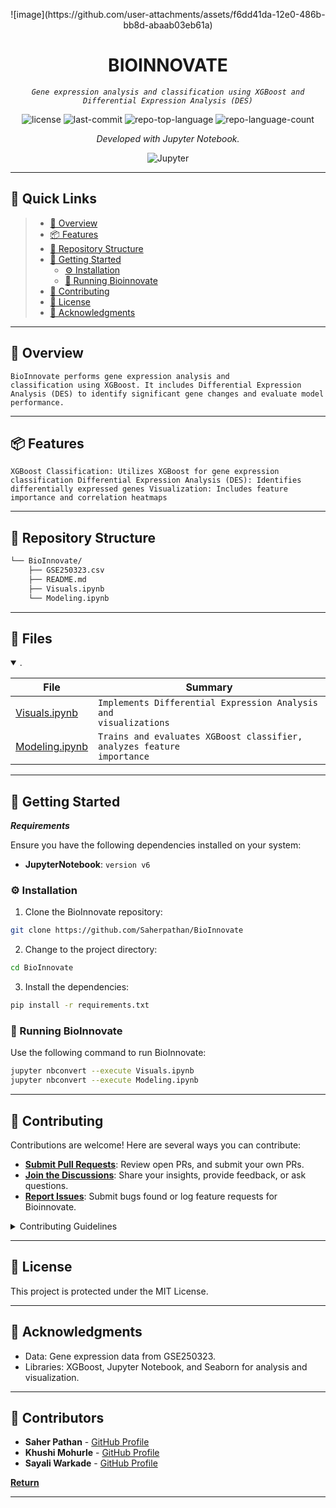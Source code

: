 <p align="center">
  ![image](https://github.com/user-attachments/assets/f6dd41da-12e0-486b-bb8d-abaab03eb61a)

</p>
<p align="center">
    <h1 align="center">BIOINNOVATE</h1>
</p>
<p align="center">
    <em><code>Gene expression analysis and classification using XGBoost and Differential Expression Analysis (DES)</code></em>
</p>
<p align="center">
	<img src="https://img.shields.io/github/license/Saherpathan/BioInnovate?style=flat&color=0080ff" alt="license">
	<img src="https://img.shields.io/github/last-commit/Saherpathan/BioInnovate?style=flat&logo=git&logoColor=white&color=0080ff" alt="last-commit">
	<img src="https://img.shields.io/github/languages/top/Saherpathan/BioInnovate?style=flat&color=0080ff" alt="repo-top-language">
	<img src="https://img.shields.io/github/languages/count/Saherpathan/BioInnovate?style=flat&color=0080ff" alt="repo-language-count">
<p>
<p align="center">
		<em>Developed with Jupyter Notebook.</em>
</p>
<p align="center">
	<img src="https://img.shields.io/badge/Jupyter-F37626.svg?style=flat&logo=Jupyter&logoColor=white" alt="Jupyter">
</p>
<hr>

## 🔗 Quick Links

> - [📍 Overview](#-overview)
> - [📦 Features](#-features)
> - [📂 Repository Structure](#-repository-structure)
> - [🚀 Getting Started](#-getting-started)
>   - [⚙️ Installation](#️-installation)
>   - [🤖 Running Bioinnovate](#-running-bioinnovate)
> - [🤝 Contributing](#-contributing)
> - [📄 License](#-license)
> - [👏 Acknowledgments](#-acknowledgments)

---

## 📍 Overview

<code>BioInnovate performs gene expression analysis and classification using XGBoost. It includes Differential Expression Analysis (DES) to identify significant gene changes and evaluate model performance.
</code>

---

## 📦 Features

<code>XGBoost Classification: Utilizes XGBoost for gene expression classification
Differential Expression Analysis (DES): Identifies differentially expressed genes
Visualization: Includes feature importance and correlation heatmaps</code>

---

## 📂 Repository Structure

```sh
└── BioInnovate/
    ├── GSE250323.csv
    ├── README.md
    ├── Visuals.ipynb
    └── Modeling.ipynb
```

---

## 🧩 Files

<details open><summary>.</summary>

| File                                                                                                    | Summary                         |
| ---                                                                                                     | ---                             |
| [Visuals.ipynb](https://github.com/Saherpathan/BioInnovate/blob/master/Visuals.ipynb)                   | <code>Implements Differential Expression Analysis and visualizations |
| [Modeling.ipynb](https://github.com/Saherpathan/BioInnovate/blob/master/iitj_bioinnovate.ipynb) | <code>Trains and evaluates XGBoost classifier, analyzes feature importance</code> |

</details>

---

## 🚀 Getting Started

***Requirements***

Ensure you have the following dependencies installed on your system:

* **JupyterNotebook**: `version v6`

### ⚙️ Installation

1. Clone the BioInnovate repository:

```sh
git clone https://github.com/Saherpathan/BioInnovate
```

2. Change to the project directory:

```sh
cd BioInnovate
```

3. Install the dependencies:

```sh
pip install -r requirements.txt
```

### 🤖 Running BioInnovate

Use the following command to run BioInnovate:

```sh
jupyter nbconvert --execute Visuals.ipynb
jupyter nbconvert --execute Modeling.ipynb
```


---

## 🤝 Contributing

Contributions are welcome! Here are several ways you can contribute:

- **[Submit Pull Requests](https://github.com/Saherpathan/BioInnovate/blob/main/CONTRIBUTING.md)**: Review open PRs, and submit your own PRs.
- **[Join the Discussions](https://github.com/Saherpathan/BioInnovate/discussions)**: Share your insights, provide feedback, or ask questions.
- **[Report Issues](https://github.com/Saherpathan/BioInnovate/issues)**: Submit bugs found or log feature requests for Bioinnovate.

<details closed>
    <summary>Contributing Guidelines</summary>

1. **Fork the Repository**: Start by forking the project repository to your GitHub account.
2. **Clone Locally**: Clone the forked repository to your local machine using a Git client.
   ```sh
   git clone https://github.com/Saherpathan/BioInnovate
   ```
3. **Create a New Branch**: Always work on a new branch, giving it a descriptive name.
   ```sh
   git checkout -b new-feature-x
   ```
4. **Make Your Changes**: Develop and test your changes locally.
5. **Commit Your Changes**: Commit with a clear message describing your updates.
   ```sh
   git commit -m 'Implemented new feature x.'
   ```
6. **Push to GitHub**: Push the changes to your forked repository.
   ```sh
   git push origin new-feature-x
   ```
7. **Submit a Pull Request**: Create a PR against the original project repository. Clearly describe the changes and their motivations.

Once your PR is reviewed and approved, it will be merged into the main branch.

</details>

---

## 📄 License

This project is protected under the MIT License. 

---

## 👏 Acknowledgments

- Data: Gene expression data from GSE250323.
- Libraries: XGBoost, Jupyter Notebook, and Seaborn for analysis and visualization.

---

## 👥 Contributors
- **Saher Pathan** - [GitHub Profile](https://github.com/Saherpathan)  
- **Khushi Mohurle** - [GitHub Profile]()
- **Sayali Warkade** - [GitHub Profile]()

[**Return**](#-quick-links)

---
